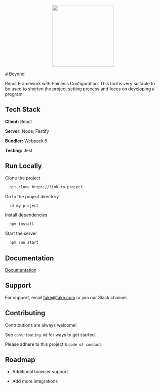 <p align="center">
  <img width="200" height="200" src="https://user-images.githubusercontent.com/46088334/143903370-952f9493-8e55-4923-af6c-d2be06ce526a.png">
</p>
# Beyond

React Framework with Painless Configuration. 
This tool is very suitable to be used to shorten the project setting process and focus on developing a program


## Tech Stack

**Client:** React

**Server:** Node, Fastify

**Bundler:** Webpack 5

**Testing:** Jest

## Run Locally

Clone the project

```bash
  git clone https://link-to-project
```

Go to the project directory

```bash
  cd my-project
```

Install dependencies

```bash
  npm install
```

Start the server

```bash
  npm run start
```


## Documentation

[Documentation](https://linktodocumentation)


## Support

For support, email fake@fake.com or join our Slack channel.


## Contributing

Contributions are always welcome!

See `contributing.md` for ways to get started.

Please adhere to this project's `code of conduct`.


## Roadmap

- Additional browser support

- Add more integrations

